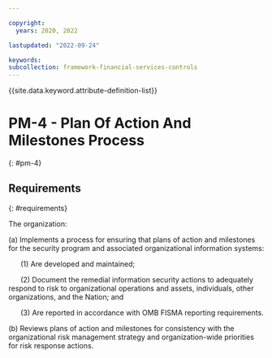 ```yaml
---

copyright:
  years: 2020, 2022

lastupdated: "2022-09-24"

keywords: 
subcollection: framework-financial-services-controls
---
```


{{site.data.keyword.attribute-definition-list}}

# PM-4 - Plan Of Action And Milestones Process
{: #pm-4}

## Requirements
{: #requirements}

The organization:

(a) Implements a process for ensuring that plans of action and milestones for the security program and associated organizational information systems:

&nbsp;&nbsp;&nbsp;&nbsp;&nbsp;&nbsp;(1) Are developed and maintained;

&nbsp;&nbsp;&nbsp;&nbsp;&nbsp;&nbsp;(2) Document the remedial information security actions to adequately respond to risk to organizational operations and assets, individuals, other organizations, and the Nation; and

&nbsp;&nbsp;&nbsp;&nbsp;&nbsp;&nbsp;(3) Are reported in accordance with OMB FISMA reporting requirements.

(b) Reviews plans of action and milestones for consistency with the organizational risk management strategy and organization-wide priorities for risk response actions.


